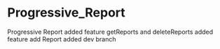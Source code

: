 # Progressive_Report
Progressive Report
added feature getReports and deleteReports
added feature add Report
added dev branch